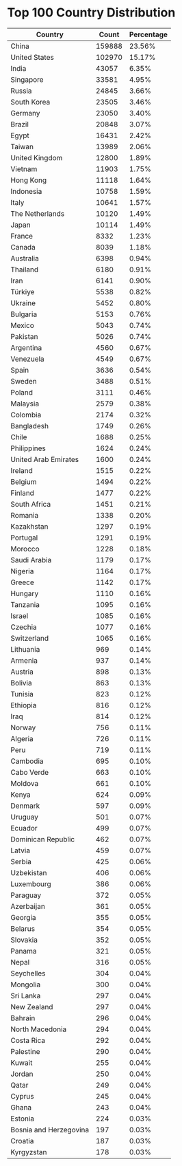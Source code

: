 # Top 100 Country Distribution
| Country | Count | Percentage |
|----|----|----|
| China | 159888 | 23.56% |
| United States | 102970 | 15.17% |
| India | 43057 | 6.35% |
| Singapore | 33581 | 4.95% |
| Russia | 24845 | 3.66% |
| South Korea | 23505 | 3.46% |
| Germany | 23050 | 3.40% |
| Brazil | 20848 | 3.07% |
| Egypt | 16431 | 2.42% |
| Taiwan | 13989 | 2.06% |
| United Kingdom | 12800 | 1.89% |
| Vietnam | 11903 | 1.75% |
| Hong Kong | 11118 | 1.64% |
| Indonesia | 10758 | 1.59% |
| Italy | 10641 | 1.57% |
| The Netherlands | 10120 | 1.49% |
| Japan | 10114 | 1.49% |
| France | 8332 | 1.23% |
| Canada | 8039 | 1.18% |
| Australia | 6398 | 0.94% |
| Thailand | 6180 | 0.91% |
| Iran | 6141 | 0.90% |
| Türkiye | 5538 | 0.82% |
| Ukraine | 5452 | 0.80% |
| Bulgaria | 5153 | 0.76% |
| Mexico | 5043 | 0.74% |
| Pakistan | 5026 | 0.74% |
| Argentina | 4560 | 0.67% |
| Venezuela | 4549 | 0.67% |
| Spain | 3636 | 0.54% |
| Sweden | 3488 | 0.51% |
| Poland | 3111 | 0.46% |
| Malaysia | 2579 | 0.38% |
| Colombia | 2174 | 0.32% |
| Bangladesh | 1749 | 0.26% |
| Chile | 1688 | 0.25% |
| Philippines | 1624 | 0.24% |
| United Arab Emirates | 1600 | 0.24% |
| Ireland | 1515 | 0.22% |
| Belgium | 1494 | 0.22% |
| Finland | 1477 | 0.22% |
| South Africa | 1451 | 0.21% |
| Romania | 1338 | 0.20% |
| Kazakhstan | 1297 | 0.19% |
| Portugal | 1291 | 0.19% |
| Morocco | 1228 | 0.18% |
| Saudi Arabia | 1179 | 0.17% |
| Nigeria | 1164 | 0.17% |
| Greece | 1142 | 0.17% |
| Hungary | 1110 | 0.16% |
| Tanzania | 1095 | 0.16% |
| Israel | 1085 | 0.16% |
| Czechia | 1077 | 0.16% |
| Switzerland | 1065 | 0.16% |
| Lithuania | 969 | 0.14% |
| Armenia | 937 | 0.14% |
| Austria | 898 | 0.13% |
| Bolivia | 863 | 0.13% |
| Tunisia | 823 | 0.12% |
| Ethiopia | 816 | 0.12% |
| Iraq | 814 | 0.12% |
| Norway | 756 | 0.11% |
| Algeria | 726 | 0.11% |
| Peru | 719 | 0.11% |
| Cambodia | 695 | 0.10% |
| Cabo Verde | 663 | 0.10% |
| Moldova | 661 | 0.10% |
| Kenya | 624 | 0.09% |
| Denmark | 597 | 0.09% |
| Uruguay | 501 | 0.07% |
| Ecuador | 499 | 0.07% |
| Dominican Republic | 462 | 0.07% |
| Latvia | 459 | 0.07% |
| Serbia | 425 | 0.06% |
| Uzbekistan | 406 | 0.06% |
| Luxembourg | 386 | 0.06% |
| Paraguay | 372 | 0.05% |
| Azerbaijan | 361 | 0.05% |
| Georgia | 355 | 0.05% |
| Belarus | 354 | 0.05% |
| Slovakia | 352 | 0.05% |
| Panama | 321 | 0.05% |
| Nepal | 316 | 0.05% |
| Seychelles | 304 | 0.04% |
| Mongolia | 300 | 0.04% |
| Sri Lanka | 297 | 0.04% |
| New Zealand | 297 | 0.04% |
| Bahrain | 296 | 0.04% |
| North Macedonia | 294 | 0.04% |
| Costa Rica | 292 | 0.04% |
| Palestine | 290 | 0.04% |
| Kuwait | 255 | 0.04% |
| Jordan | 250 | 0.04% |
| Qatar | 249 | 0.04% |
| Cyprus | 245 | 0.04% |
| Ghana | 243 | 0.04% |
| Estonia | 224 | 0.03% |
| Bosnia and Herzegovina | 197 | 0.03% |
| Croatia | 187 | 0.03% |
| Kyrgyzstan | 178 | 0.03% |
